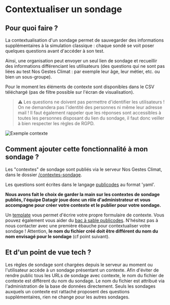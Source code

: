 # Contextualiser un sondage

## Pour quoi faire ?

La contextualisation d'un sondage permet de sauvegarder des informations
supplémentaires à la simulation classique : chaque sondé se voit poser quelques
questions avant d'accéder à son test.

Ainsi, une organisation peut envoyer un seul lien de sondage et recueillir des
informations différenciant les utilisateurs (des questions qui ne sont pas
liées au test Nos Gestes Climat : par exemple leur âge, leur métier, etc. ou
bien un sous-groupe).

Pour le moment les éléments de contexte sont disponibles dans le CSV téléchargé
(pas de filtre possible sur l'écran de visualisation).

> ⚠️ Les questions ne doivent pas permettre d'identifier les utilisateurs ! On
> ne demandera pas l'identité des personnes ni même leur adresse mail ! Il faut
> également rappeler que les réponses sont accessibles à toutes les personnes
> disposant du lien du sondage, il faut donc veiller à bien respecter les
> règles de RGPD.

![Exemple contexte](/images/exemple-contexte.png)

## Comment ajouter cette fonctionnalité à mon sondage ?

Les "contextes" de sondage sont publiés via le serveur Nos Gestes Climat, dans
le dossier
[/contextes-sondage](https://github.com/datagir/nosgestesclimat-server/tree/master/contextes-sondage).

Les questions sont écrites dans le langage [publicodes](https://publi.codes/)
au format 'yaml'.

**Nous avons fait le choix de garder la main sur les contextes de sondage
publiés, l'équipe Datagir joue donc un rôle d'administrateur et vous accompagne
pour créer votre contexte et le publier pour votre sondage.**

Un
[template](https://github.com/datagir/nosgestesclimat-server/tree/master/contextes-sondage/template%20de%20contexte.yaml)
vous permet d'écrire votre propre formulaire de contexte. Vous pouvez également
vous aider du [bac à sable publicodes](https://vu.fr/szYP). N'hésitez pas à
nous contacter avec une première ébauche pour contextualiser votre sondage !
Attention, **le nom du fichier créé doit être différent du nom du nom envisagé
pour le sondage** (cf point suivant).

## Et d'un point de vue tech ?

Les règles de sondage sont chargées depuis le serveur au moment ou
l'utilisateur accède à un sondage présentant un contexte. Afin d'éviter de
rendre public tous les URLs de sondage avec contexte, le nom du fichier de
contexte est différent du nom du sondage. Le nom du fichier est attribué via
l'administration de la base de données directement. Seuls les sondages auxquels
un contexte est rattaché proposent des questions supplémentaires, rien ne
change pour les autres sondages.
